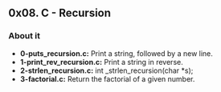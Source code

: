 ## 0x08. C - Recursion

### About it

- **0-puts_recursion.c:** Print a string, followed by a new line.
- **1-print_rev_recursion.c:** Print a string in reverse.
- **2-strlen_recursion.c:** int _strlen_recursion(char *s);
- **3-factorial.c:** Return the factorial of a given number.